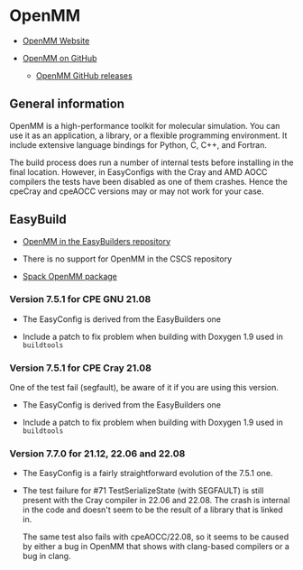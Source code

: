 # OpenMM

  * [OpenMM Website](https://openmm.org/)

  * [OpenMM on GitHub](https://github.com/openmm/openmm)
  
      * [OpenMM GitHub releases](https://github.com/openmm/openmm/releases)


## General information

OpenMM is a high-performance toolkit for molecular simulation. You can use it as
an application, a library, or a flexible programming environment. It include 
extensive language bindings for Python, C, C++, and Fortran.

The build process does run a number of internal tests before installing in the
final location. However, in EasyConfigs with the Cray and AMD AOCC compilers the tests
have been disabled as one of them crashes. Hence the cpeCray and cpeAOCC versions 
may or may not work for your case.


## EasyBuild

  * [OpenMM in the EasyBuilders repository](https://github.com/easybuilders/easybuild-easyconfigs/tree/develop/easybuild/easyconfigs/o/OpenMM)

  * There is no support for OpenMM in the CSCS repository
  
  * [Spack OpenMM package](https://github.com/spack/spack/blob/develop/var/spack/repos/builtin/packages/openmm/package.py)


### Version 7.5.1 for CPE GNU 21.08

  * The EasyConfig is derived from the EasyBuilders one
  
  * Include a patch to fix problem when building with Doxygen 1.9 used in 
    `buildtools`


### Version 7.5.1 for CPE Cray 21.08

One of the test fail (segfault), be aware of it if you are using this version.

  * The EasyConfig is derived from the EasyBuilders one
  
  * Include a patch to fix problem when building with Doxygen 1.9 used in 
    `buildtools`


### Version 7.7.0 for 21.12, 22.06 and 22.08
    
  * The EasyConfig is a fairly straightforward evolution of the 7.5.1 one.

  * The test failure for #71 TestSerializeState (with SEGFAULT) is still present
    with the Cray compiler in 22.06 and 22.08. The crash is internal in the code 
    and doesn't seem to be the result of a library that is linked in.
    
    The same test also fails with cpeAOCC/22.08, so it seems to be caused by either
    a bug in OpenMM that shows with clang-based compilers or a bug in clang.

    
